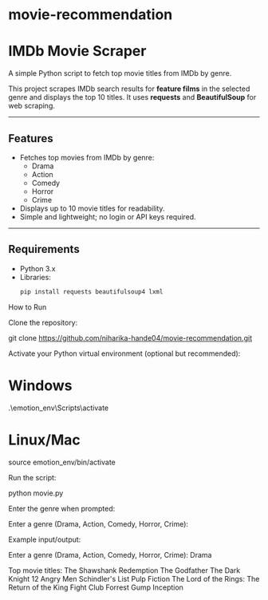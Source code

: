 # movie-recommendation
# IMDb Movie Scraper

A simple Python script to fetch top movie titles from IMDb by genre.

This project scrapes IMDb search results for **feature films** in the selected genre and displays the top 10 titles. It uses **requests** and **BeautifulSoup** for web scraping.

---

## Features

- Fetches top movies from IMDb by genre:
  - Drama
  - Action
  - Comedy
  - Horror
  - Crime
- Displays up to 10 movie titles for readability.
- Simple and lightweight; no login or API keys required.

---

## Requirements

- Python 3.x
- Libraries:
  ```bash
  pip install requests beautifulsoup4 lxml

How to Run

Clone the repository:

git clone https://github.com/niharika-hande04/movie-recommendation.git


Activate your Python virtual environment (optional but recommended):

# Windows
.\emotion_env\Scripts\activate

# Linux/Mac
source emotion_env/bin/activate


Run the script:

python movie.py


Enter the genre when prompted:

Enter a genre (Drama, Action, Comedy, Horror, Crime):


Example input/output:

Enter a genre (Drama, Action, Comedy, Horror, Crime): Drama

Top movie titles:
The Shawshank Redemption
The Godfather
The Dark Knight
12 Angry Men
Schindler's List
Pulp Fiction
The Lord of the Rings: The Return of the King
Fight Club
Forrest Gump
Inception
